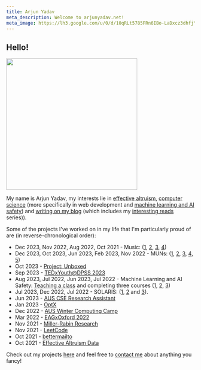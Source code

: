```yaml
---
title: Arjun Yadav
meta_description: Welcome to arjunyadav.net!
meta_image: https://lh3.google.com/u/0/d/10qRLt5785FRn6IBo-LaDxcz3dhfjYtaK=w2880-h1528-iv1
---
```


## Hello!

<img src="/Arjun.png" height="350px" />

My name is Arjun Yadav, my interests lie in [effective altruism](/blog/what-is-effective-altruism), [computer science](https://github.com/y-arjun-y) (more specifically in web development and [machine learning and AI safety](/notebook/)) and [writing on my blog](/blog/) (which includes my [interesting reads](/interesting-reads/) series)).

Some of the projects I've worked on in my life that I'm particularly proud of are (in reverse-chronological order):

- Dec 2023, Nov 2022, Aug 2022, Oct 2021 - Music: ([1](/projects#gratis2023), [2](/projects#ukulele), [3](/projects#drums), [4](/projects#guitar))
- Dec 2023, Oct 2023, Jun 2023, Feb 2023, Nov 2022 - MUNs: ([1](/projects#dxbmun2023), [2](/projects#nmsmun), [3](/projects#gfsmun2023), [4](/projects#admun2023), [5](/projects#gfsmun2022))
- Oct 2023 - [Project: Unboxed](/projects#projectunboxed)
- Sep 2023 - [TEDxYouth@DPSS 2023](/projects#tedx2023)
- Aug 2023, Jul 2022, Jun 2023, Jul 2022 - Machine Learning and AI Safety: [Teaching a class](/projects#aaeclass) and completing three courses ([1](/projects#mathforml), [2](/projects#mlsafetycourse), [3](/projects#introml))
- Jul 2023, Dec 2022, Jul 2022 - SOLARIS: ([1](/projects#solaris-3), [2](/projects#solaris-2) and [3](/projects#solaris-1)).
- Jun 2023 - [AUS CSE Research Assistant](/projects#ausresearch)
- Jan 2023 - [OptX](/projects#optx)
- Dec 2022 - [AUS Winter Computing Camp](/projects#computingcamp2022)
- Mar 2022 - [EAGxOxford 2022](/projects#eagxoxford2022)
- Nov 2021 - [Miller-Rabin Research](/projects#millerrabin)
- Nov 2021 - [LeetCode](/projects#leetcode)
- Oct 2021 - [bettermailto](/projects#bettermailto)
- Oct 2021 - [Effective Altruism Data](/projects#eadata)

Check out my projects [here](/projects/) and feel free to [contact me](https://www.bettermailto.com/user/620278e0561f820009d840d2) about anything you fancy!
